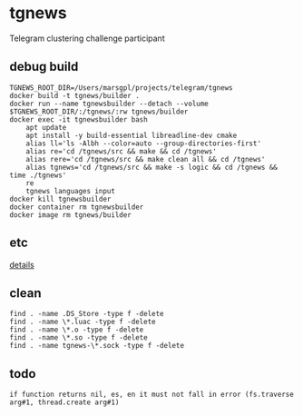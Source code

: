 # tgnews

Telegram clustering challenge participant

## debug build

    TGNEWS_ROOT_DIR=/Users/marsgpl/projects/telegram/tgnews
    docker build -t tgnews/builder .
    docker run --name tgnewsbuilder --detach --volume $TGNEWS_ROOT_DIR/:/tgnews/:rw tgnews/builder
    docker exec -it tgnewsbuilder bash
        apt update
        apt install -y build-essential libreadline-dev cmake
        alias ll='ls -Albh --color=auto --group-directories-first'
        alias re='cd /tgnews/src && make && cd /tgnews'
        alias rere='cd /tgnews/src && make clean all && cd /tgnews'
        alias tgnews='cd /tgnews/src && make -s logic && cd /tgnews && time ./tgnews'
        re
        tgnews languages input
    docker kill tgnewsbuilder
    docker container rm tgnewsbuilder
    docker image rm tgnews/builder

## etc

[details](https://contest.com/docs/data_clustering)

## clean

    find . -name .DS_Store -type f -delete
    find . -name \*.luac -type f -delete
    find . -name \*.o -type f -delete
    find . -name \*.so -type f -delete
    find . -name tgnews-\*.sock -type f -delete

## todo

    if function returns nil, es, en it must not fall in error (fs.traverse arg#1, thread.create arg#1)
